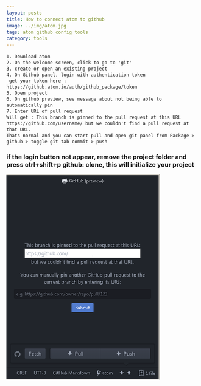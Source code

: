 ```yaml
---
layout: posts
title: How to connect atom to github
image: ../img/atom.jpg
tags: atom github config tools
category: tools
---
```


    1. Download atom
    2. On the welcome screen, click to go to 'git'
    3. create or open an existing project
    4. On Github panel, login with authentication token
     get your token here : https://github.atom.io/auth/github_package/token
    5. Open project
    6. On github preview, see message about not being able to automatically pin
    7. Enter URL of pull request
    Will get : This branch is pinned to the pull request at this URL https://github.com/username/ but we couldn't find a pull request at that URL.
    Thats normal and you can start pull and open git panel from Package > github > toggle git tab commit > push

### if the login button not appear, remove the project folder and press ctrl+shift+p github: clone, this will initialize your project

![atom_cap1](/img/atom_cap1.png)
